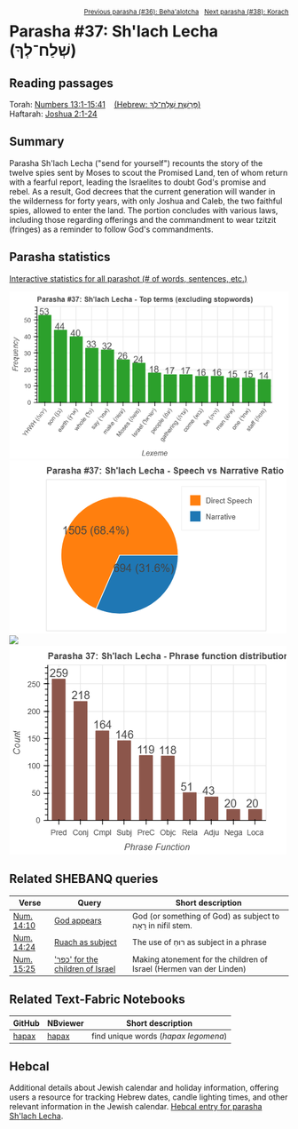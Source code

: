<span style="float: right;"><sup><a href="../36%20-%20BehaAlotcha">Previous parasha (#36): Beha'alotcha</a> &nbsp;&nbsp;<a href="../38%20-%20Korach">Next parasha (#38): Korach</a></sup></span>

# Parasha #37: Sh'lach Lecha (שְׁלַח־לְךָ)

## Reading passages

Torah: [Numbers 13:1-15:41](https://www.stepbible.org/?q=version=NASB2020|reference=Num.13:1-15:41&options=HNVUG) &nbsp;&nbsp; [(Hebrew: פָּרָשַׁת שְׁלַח־לְךָ)](https://tikkun.io/#/p/shlach)<br>
Haftarah: 
[Joshua 2:1-24](https://www.stepbible.org/?q=version=NASB2020|reference=Josh.2:1-24&options=HNVUG) 

## Summary

Parasha Sh'lach Lecha ("send for yourself") recounts the story of the twelve spies sent by Moses to scout the Promised Land, ten of whom return with a fearful report, leading the Israelites to doubt God's promise and rebel. As a result, God decrees that the current generation will wander in the wilderness for forty years, with only Joshua and Caleb, the two faithful spies, allowed to enter the land. The portion concludes with various laws, including those regarding offerings and the commandment to wear tzitzit (fringes) as a reminder to follow God's commandments.

## Parasha statistics

<a href="../../General/metrics_distribution.html" target="_blank">Interactive statistics for all parashot (# of words, sentences, etc.)</a>

<img src="top_terms.png">
<img src="speech_narrative_ratio.png">
<img src="verbform_distribution.png">
<img src="phrase_function_distribution.png">


## Related SHEBANQ queries

Verse | Query | Short description
--- | --- | --- 
<a href="https://www.stepbible.org/?q=version=NASB2020\|reference=Num.14:10&options=HNVUG" target="_blank">Num. 14:10</a> | <a href="https://shebanq.ancient-data.org/hebrew/text?iid=6876&version=2021&page=1&mr=r&qw=q" target="_blank">God appears</a> | God (or something of God) as subject to רָאָה in nifil stem.
<a href="https://www.stepbible.org/?q=version=NASB2020\|reference=Num.14:24&options=HNVUG" target="_blank">Num. 14:24</a> | <a href="https://shebanq.ancient-data.org/hebrew/text?iid=6312	&version=2021&page=1&mr=r&qw=q" target="_blank">Ruach as subject</a> | The use of רוּחַ as subject in a phrase
<a href="https://www.stepbible.org/?q=version=NASB2020\|reference=Num.15:25&options=HNVUG" target="_blank">Num. 15:25</a> | <a href="https://shebanq.ancient-data.org/hebrew/text?iid=7045	&version=2021&page=1&mr=r&qw=q" target="_blank">'כפר' for the children of Israel</a> | Making atonement for the children of Israel (Hermen van der Linden)

## Related Text-Fabric Notebooks

GitHub | NBviewer | Short description
---|---|---
[hapax](hapax.ipynb) | [hapax](https://nbviewer.org/github/tonyjurg/Parashot/blob/main/WeeklyParasha/37%20-%20Shlach%20Lecha/hapax.ipynb)| find unique words (*hapax legomena*)

## Hebcal

Additional details about Jewish calendar and holiday information, offering users a resource for tracking Hebrew dates, candle lighting times, and other relevant information in the Jewish calendar. [Hebcal entry for parasha Sh'lach Lecha](https://www.hebcal.com/sedrot/shlach).

